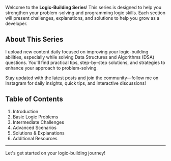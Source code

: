 
Welcome to the **Logic-Building Series**! This series is designed to help you strengthen your problem-solving and programming logic skills. Each section will present challenges, explanations, and solutions to help you grow as a developer.

## About This Series

I upload new content daily focused on improving your logic-building abilities, especially while solving Data Structures and Algorithms (DSA) questions. You'll find practical tips, step-by-step solutions, and strategies to enhance your approach to problem-solving.

Stay updated with the latest posts and join the community—follow me on Instagram for daily insights, quick tips, and interactive discussions!

## Table of Contents

1. Introduction
2. Basic Logic Problems
3. Intermediate Challenges
4. Advanced Scenarios
5. Solutions & Explanations
6. Additional Resources

---

Let's get started on your logic-building journey!